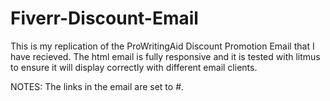 # Fiverr-Discount-Email
This is my replication of the ProWritingAid Discount Promotion Email that I have recieved. The html email is fully responsive and it is tested with litmus to ensure it will display correctly with different email clients.

NOTES: The links in the email are set to #.
